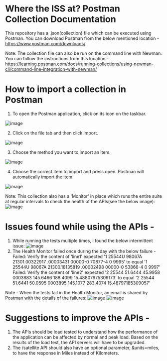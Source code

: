 # Where the ISS at? Postman Collection Documentation
This repository has a .json(collection) file which can be executed using Postman. 
You can download Postman from the below mentioned location - 
https://www.postman.com/downloads/

Note: The collection file can also be run on the command line with Newman. 
You can follow the instructions from this location - 
https://learning.postman.com/docs/running-collections/using-newman-cli/command-line-integration-with-newman/

# How to import a collection in Postman
1. To open the Postman application, click on its icon on the taskbar. 

![image](https://user-images.githubusercontent.com/54844281/139203535-02fc2a73-46a5-4774-aeeb-f1d21683116a.png)


2. Click on the file tab and then click import.

![image](https://user-images.githubusercontent.com/54844281/139203266-79260641-3657-4b09-a012-dde7527565b7.png)

3. Choose the method you want to import an item.

![image](https://user-images.githubusercontent.com/54844281/139203281-d34c731c-4240-4e2f-888b-8f7f1e34c281.png)

4. Choose the correct item to import and press open. Postman will automatically import the item.

![image](https://user-images.githubusercontent.com/54844281/139203296-5fbf6e3b-80d5-452a-bc9f-5e27d97b13ad.png)

Note: This collection also has a 'Monitor' in place which runs the entire suite at regular intervals to check the health of the APIs(see the below image): 
![image](https://user-images.githubusercontent.com/54844281/139247318-c4b68ff1-719a-48b6-9d2d-a4ed87faadec.png)

# Issues found while using the APIs - 
1. While running the tests multiple times, I found the below intermittent issue: 
![image](https://user-images.githubusercontent.com/54844281/139203914-1b6dbf3a-5afa-43d4-a6a7-16a1583d0000.png)
2. The Health Monitor failed once during the day with the below failure - 
Failed: Verify the content of 'line1'
expected '1 25544U 98067A   21301.00322917  .00003431  00000-0  70877-4 0  9995' 
to equal '1 25544U 98067A   21300.18135819  .00002498  00000-0  53866-4 0  9997'
Failed: Verify the content of 'line2'
expected '2 25544  51.6444  45.9958 0003883 145.6466 188.4099 15.48807975309173' 
to equal '2 25544  51.6441  50.0595 0003895 145.1077 283.4074 15.48797185309057'

Note - When the tests fail in the Health Monitor, an email is shared by Postman with the details of the failures: 
![image](https://user-images.githubusercontent.com/54844281/139249613-3b13bd02-b39d-4be4-8c2d-c0e3a077f10e.png) ![image](https://user-images.githubusercontent.com/54844281/139249681-4b8e870b-4514-4d46-97dc-751890003b68.png)



# Suggestions to improve the APIs - 
1. The APIs should be load tested to understand how the performance of the application can be affected by normal and peak load. 
   Based on the results of the load test, the API servers will have to be upgraded. 
2. The /satellite API should also have an optional parameter, &units=miles, to have the response in Miles instead of Kilometers. 
